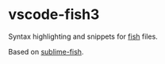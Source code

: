 # vscode-fish3

Syntax highlighting and snippets for [fish] files.

Based on [sublime-fish].

[fish]: http://fishshell.com
[sublime-fish]: https://github.com/Phidica/sublime-fish
